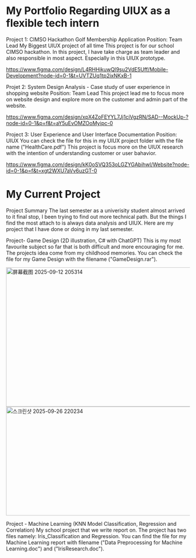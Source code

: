 # My Portfolio Regarding UIUX as a flexible tech intern


Project 1: CIMSO Hackathon Golf Membership Application
Position: Team Lead
My Biggest UIUX project of all time
This project is for our school CIMSO hackathon. In this project, I have take charge as team leader and also responsible in most aspect. Especially in this UIUX prototype.


https://www.figma.com/design/L4RHHikuwQI9su2VdE5Uff/Mobile-Development?node-id=0-1&t=UVTZUq1tp2ixNKxB-1

Projet 2: System Design Analysis - Case study of user experience in shopping website
Position: Team Lead
This project lead me to focus more on website design and explore more on the customer and admin part of the website. 

https://www.figma.com/design/xpX4ZoFEYYL7Jj1ciVgzRN/SAD--MockUp-?node-id=0-1&p=f&t=aY5uEvOMZOoMyipc-0

Project 3: User Experience and User Interface Documentation
Position: UIUX
You can check the file for this in my UIUX project folder with the file name ("HealthCare.pdf")
This project is focus more on the UIUX research with the intention of understanding customer or user bahavior. 

https://www.figma.com/design/kK0oSVQ353oLGZYGAbihwl/Website?node-id=0-1&p=f&t=xgt2WXU7aVv6uzGT-0




# My Current Project

Project Summary
The last semester as a univerisity student almost arrived to it final stop, I been trying to find out more technical path. But the things I find the most attach to is always data analysis and UIUX.
Here are my project that I have done or doing in my last semester. 

Project- Game Design (2D illustration, C# with ChatGPT)
This is my most favourite subject so far that is both difficult and more encouraging for me. The projects idea come from my childhood memories. 
You can check the file for my Game Design with the filename ("GameDesign.rar").

<img width="521" height="381" alt="屏幕截图 2025-09-12 205314" src="https://github.com/user-attachments/assets/a5dcdb0a-2b1f-452d-a7d6-d84e9ae90b45" />
<img width="517" height="298" alt="스크린샷 2025-09-26 220234" src="https://github.com/user-attachments/assets/94624ac8-3069-419f-adab-230a93c7ed1d" />



Project - Machine Learning (KNN Model Classification, Regression and Correlation)
My school project that we write report on. The project has two files namely: Iris_Classification and Regression.
You can find the file for my Machine Learning report with filename ("Data Preprocessing for Machine Learning.doc") and ("IrisResearch.doc").
